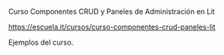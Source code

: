 Curso Componentes CRUD y Paneles de Administración en Lit

<https://escuela.it/cursos/curso-componentes-crud-paneles-lit>

Ejemplos del curso.